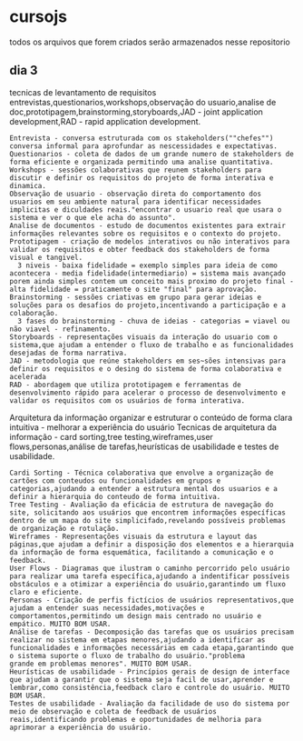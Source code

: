 # cursojs
todos os arquivos que forem criados serão armazenados nesse repositorio

## dia 3
  tecnicas de levantamento de requisitos
    entrevistas,questionarios,workshops,observação do usuario,analise de doc,prototipagem,brainstorming,storyboards,JAD - joint application development,RAD - rapid application development.

    Entrevista - conversa estruturada com os stakeholders(""chefes"") conversa informal para aprofundar as nescessidades e expectativas.
    Questionarios - coleta de dados de um grande numero de stakeholders de forma eficiente e organizada permitindo uma analise quantitativa.
    Workshops - sessões colaborativas que reunem stakeholders para discutir e definir os requisitos do projeto de forma interativa e dinamica.
    Observação de usuario - observação direta do comportamento dos usuarios em seu ambiente natural para identificar necessidades implicitas e diculdades reais."encontrar o usuario real que usara o sistema e ver o que ele acha do assunto".
    Analise de documentos - estudo de documentos existentes para extrair informações relevantes sobre os requisitos e o contexto do projeto.
    Prototipagem - criação de modelos interativos ou não interativos para validar os requisitos e obter feedback dos stakeholders de forma visual e tangivel.
      3 niveis - baixa fidelidade = exemplo simples para ideia de como acontecera - media fidelidade(intermediario) = sistema mais avançado porem ainda simples contem um conceito mais proximo do projeto final - alta fidelidade = praticamente o site "final" para aprovação.
    Brainstorming - sessões criativas em grupo para gerar ideias e soluções para os desafios do projeto,incentivando a participação e a colaboração.
      3 fases do brainstorming - chuva de ideias - categorias = viavel ou não viavel - refinamento.
    Storyboards - representações visuais da interação do usuario com o sistema,que ajudam a entender o fluxo de trabalho e as funcionalidades desejadas de forma narrativa.
    JAD - metodologia que reúne stakeholders em ses~sões intensivas para definir os requisitos e o desing do sistema de forma colaborativa e acelerada
    RAD - abordagem que utiliza prototipagem e ferramentas de desenvolvimento rápido para acelerar o processo de desenvolvimento e validar os requisitos com os usuários de forma interativa. 


  Arquitetura da informação
    organizar e estruturar o conteúdo de forma clara intuitiva - melhorar a experiência do usuário
    Tecnicas de arquitetura da informação - card sorting,tree testing,wireframes,user flows,personas,análise de tarefas,heurísticas de usabilidade e testes de usabilidade.

    Cardi Sorting - Técnica colaborativa que envolve a organização de cartões com conteudos ou funcionalidades em grupos e categorias,ajudando a entender a estrutura mental dos usuarios e a definir a hierarquia do conteudo de forma intuitiva.
    Tree Testing - Avaliação da eficácia de estrutura de navegação do site, solicitando aos usuários que encontrem informações específicas dentro de um mapa do site simplicifado,revelando possíveis problemas de organização e rotulação.
    Wireframes - Representações visuais da estrutura e layout das páginas,que ajudam a definir a disposição dos elementos e a hierarquia da informação de forma esquemática, facilitando a comunicação e o feedback.
    User Flows - Diagramas que ilustram o caminho percorrido pelo usuário para realizar uma tarefa específica,ajudando a indentificar possíveis obstáculos e a otimizar a experiência do usuário,garantindo um fluxo claro e eficiente.
    Personas - Criação de perfis fictícios de usuários representativos,que ajudam a entender suas necessidades,motivações e comportamentos,permitindo um design mais centrado no usuário e empático. MUITO BOM USAR.
    Análise de tarefas - Decomposição das tarefas que os usuários precisam realizar no sistema em etapas menores,ajudando a identificar as funcionalidades e informações necessárias em cada etapa,garantindo que o sistema suporte o fluxo de trabalho do usuário."problema         grande em problemas menores". MUITO BOM USAR.
    Heurísticas de usabilidade - Princípios gerais de design de interface que ajudam a garantir que o sistema seja facil de usar,aprender e lembrar,como consistência,feedback claro e controle do usuário. MUITO BOM USAR.
    Testes de usabilidade - Avaliação da facilidade de uso do sistema por meio de observação e coleta de feedback de usuários reais,identificando problemas e oportunidades de melhoria para aprimorar a experiência do usuário.
  
